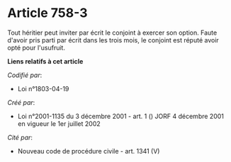 # Article 758-3

Tout héritier peut inviter par écrit le conjoint à exercer son option. Faute d'avoir pris parti par écrit dans les trois
mois, le conjoint est réputé avoir opté pour l'usufruit.

**Liens relatifs à cet article**

_Codifié par_:

  - Loi n°1803-04-19

_Créé par_:

  - Loi n°2001-1135 du 3 décembre 2001 - art. 1 () JORF 4 décembre 2001 en vigueur le 1er juillet 2002

_Cité par_:

  - Nouveau code de procédure civile - art. 1341 (V)
